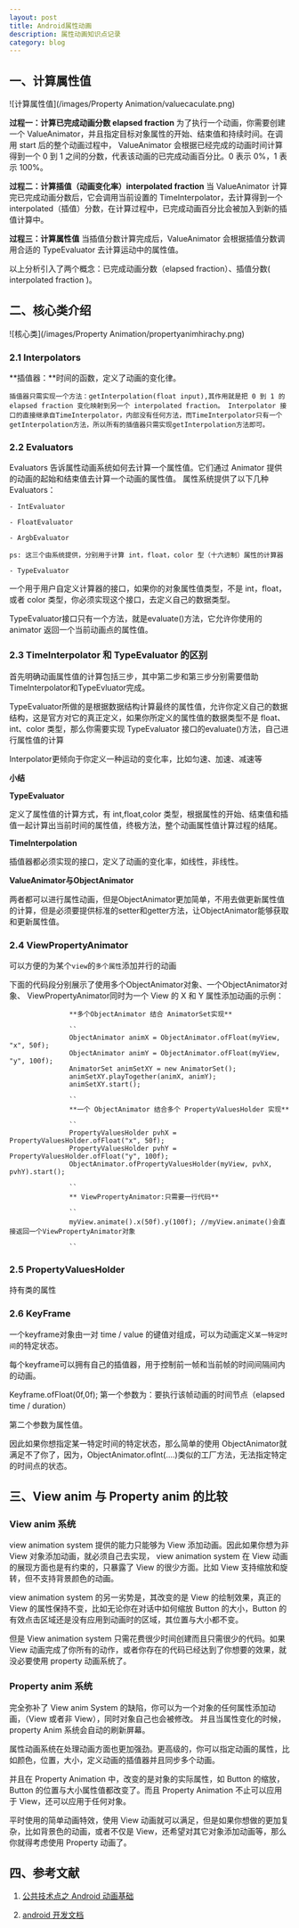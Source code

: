 ```yaml
---
layout: post
title: Android属性动画
description: 属性动画知识点记录
category: blog
---
```


## 一、计算属性值


![计算属性值](/images/Property Animation/valuecaculate.png)

**过程一：计算已完成动画分数 elapsed fraction** 为了执行一个动画，你需要创建一个 ValueAnimator，并且指定目标对象属性的开始、结束值和持续时间。在调用 start 后的整个动画过程中， ValueAnimator 会根据已经完成的动画时间计算得到一个 0 到 1 之间的分数，代表该动画的已完成动画百分比。0 表示 0%，1 表示 100%。

**过程二：计算插值（动画变化率）interpolated fraction** 当 ValueAnimator 计算完已完成动画分数后，它会调用当前设置的 TimeInterpolator，去计算得到一个 interpolated（插值）分数，在计算过程中，已完成动画百分比会被加入到新的插值计算中。

**过程三：计算属性值** 当插值分数计算完成后，ValueAnimator 会根据插值分数调用合适的 TypeEvaluator 去计算运动中的属性值。

以上分析引入了两个概念：已完成动画分数（elapsed fraction）、插值分数( interpolated fraction )。


## 二、核心类介绍

![核心类](/images/Property Animation/propertyanimhirachy.png)


### 2.1 Interpolators

**插值器：**时间的函数，定义了动画的变化律。

    插值器只需实现一个方法：getInterpolation(float input),其作用就是把 0 到 1 的 elapsed fraction 变化映射到另一个 interpolated fraction。 Interpolator 接口的直接继承自TimeInterpolator，内部没有任何方法，而TimeInterpolator只有一个getInterpolation方法，所以所有的插值器只需实现getInterpolation方法即可。

### 2.2 Evaluators

Evaluators 告诉属性动画系统如何去计算一个属性值。它们通过 Animator 提供的动画的起始和结束值去计算一个动画的属性值。 属性系统提供了以下几种 Evaluators：

    - IntEvaluator

    - FloatEvaluator

    - ArgbEvaluator

    ps: 这三个由系统提供，分别用于计算 int，float，color 型（十六进制）属性的计算器

    - TypeEvaluator

一个用于用户自定义计算器的接口，如果你的对象属性值类型，不是 int，float，或者 color 类型，你必须实现这个接口，去定义自己的数据类型。

TypeEvaluator接口只有一个方法，就是evaluate()方法，它允许你使用的 animator 返回一个当前动画点的属性值。

### 2.3 TimeInterpolator 和 TypeEvaluator 的区别

首先明确动画属性值的计算包括三步，其中第二步和第三步分别需要借助TimeInterpolator和TypeEvluator完成。

TypeEvaluator所做的是根据数据结构计算最终的属性值，允许你定义自己的数据结构，这是官方对它的真正定义，如果你所定义的属性值的数据类型不是 float、int、color 类型，那么你需要实现 TypeEvaluator 接口的evaluate()方法，自己进行属性值的计算

Interpolator更倾向于你定义一种运动的变化率，比如匀速、加速、减速等

 **小结**

**TypeEvaluator**

定义了属性值的计算方式，有 int,float,color 类型，根据属性的开始、结束值和插值一起计算出当前时间的属性值，终极方法，整个动画属性值计算过程的结尾。

**TimeInterpolation**

 插值器都必须实现的接口，定义了动画的变化率，如线性，非线性。

**ValueAnimator与ObjectAnimator**

两者都可以进行属性动画，但是ObjectAnimator更加简单，不用去做更新属性值的计算，但是必须要提供标准的setter和getter方法，让ObjectAnimator能够获取和更新属性值。


### 2.4 ViewPropertyAnimator

可以方便的为某个`view`的`多个属性`添加并行的动画

下面的代码段分别展示了使用多个ObjectAnimator对象、一个ObjectAnimator对象、 ViewPropertyAnimator同时为一个 View 的 X 和 Y 属性添加动画的示例：

                   **多个ObjectAnimator 结合 AnimatorSet实现**

                   ``
                   ObjectAnimator animX = ObjectAnimator.ofFloat(myView, "x", 50f);
                   ObjectAnimator animY = ObjectAnimator.ofFloat(myView, "y", 100f);
                   AnimatorSet animSetXY = new AnimatorSet();
                   animSetXY.playTogether(animX, animY);
                   animSetXY.start();
                   
                   ``
                   **一个 ObjectAnimator 结合多个 PropertyValuesHolder 实现**
                   
                   ``
                   PropertyValuesHolder pvhX = PropertyValuesHolder.ofFloat("x", 50f); 
                   PropertyValuesHolder pvhY = PropertyValuesHolder.ofFloat("y", 100f); 
                   ObjectAnimator.ofPropertyValuesHolder(myView, pvhX, pvhY).start();
                   
                   ``
                   ** ViewPropertyAnimator:只需要一行代码**
                   
                   ``
                   myView.animate().x(50f).y(100f); //myView.animate()会直接返回一个ViewPropertyAnimator对象
                   
                   ``
                   
### 2.5 PropertyValuesHolder
                   
持有类的属性
                   
### 2.6 KeyFrame
                   
 一个keyframe对象由一对 time / value 的键值对组成，可以为动画定义`某一特定时间`的特定状态。

 每个keyframe可以拥有自己的插值器，用于控制前一帧和当前帧的时间间隔间内的动画。

Keyframe.ofFloat(0f,0f); 第一个参数为：要执行该帧动画的时间节点（elapsed time / duration）

第二个参数为属性值。

因此如果你想指定某一特定时间的特定状态，那么简单的使用 ObjectAnimator就满足不了你了，因为，ObjectAnimator.ofInt(....)类似的工厂方法，无法指定特定的时间点的状态。

## 三、View anim 与 Property anim 的比较

### View anim 系统

view animation system 提供的能力只能够为 View 添加动画。因此如果你想为非 View 对象添加动画，就必须自己去实现， view animation system 在 View 动画的展现方面也是有约束的，只暴露了 View 的很少方面。比如 View 支持缩放和旋转，但不支持背景颜色的动画。

view animation system 的另一劣势是，其改变的是 View 的绘制效果，真正的 View 的属性保持不变，比如无论你在对话中如何缩放 Button 的大小，Button 的有效点击区域还是没有应用到动画时的区域，其位置与大小都不变。

但是 View animation system 只需花费很少时间创建而且只需很少的代码。如果 View 动画完成了你所有的动作，或者你存在的代码已经达到了你想要的效果，就没必要使用 property 动画系统了。

### Property anim 系统

完全弥补了 View anim System 的缺陷，你可以为一个对象的任何属性添加动画，（View 或者非 View），同时对象自己也会被修改。 并且当属性变化的时候，property Anim 系统会自动的刷新屏幕。

属性动画系统在处理动画方面也更加强劲。更高级的，你可以指定动画的属性，比如颜色，位置，大小，定义动画的插值器并且同步多个动画。

并且在 Property Animation 中，改变的是对象的实际属性，如 Button 的缩放，Button 的位置与大小属性值都改变了。而且 Property Animation 不止可以应用于 View，还可以应用于任何对象。

平时使用的简单动画特效，使用 View 动画就可以满足，但是如果你想做的更加复杂，比如背景色的动画，或者不仅是 View，还希望对其它对象添加动画等，那么你就得考虑使用 Property 动画了。


## 四、参考文献

1. [公共技术点之 Android 动画基础](http://a.codekk.com/detail/Android/lightSky/%E5%85%AC%E5%85%B1%E6%8A%80%E6%9C%AF%E7%82%B9%E4%B9%8B%20Android%20%E5%8A%A8%E7%94%BB%E5%9F%BA%E7%A1%80)

2. [android 开发文档](http://developer.android.com/guide/topics/resources/animation-resource.html#val-animator-element)
